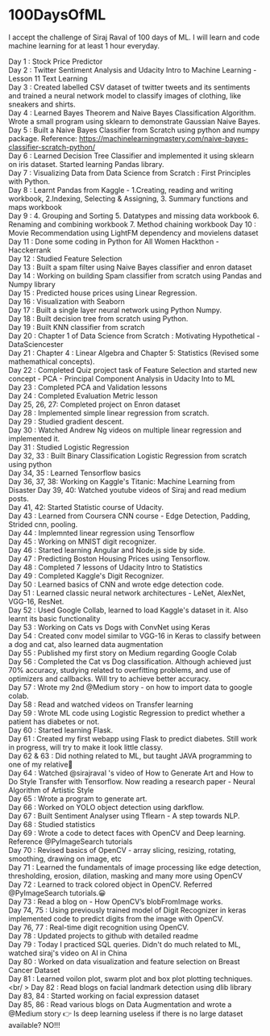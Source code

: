 # 100DaysOfML
I accept the challenge of Siraj Raval of 100 days of ML. I will learn and code machine learning for at least 1 hour everyday.

Day 1 : Stock Price Predictor <br />
Day 2 : Twitter Sentiment Analysis and Udacity Intro to Machine Learning - Lesson 11 Text Learning <br />
Day 3 : Created labelled CSV dataset of twitter tweets and its sentiments and trained a neural network model to classify images of clothing, like sneakers and shirts. <br />
Day 4 : Learned Bayes Theorem and Naive Bayes Classification Algorithm. Wrote a small program using sklearn to demonstrate Gaussian Naive Bayes. <br />
Day 5 : Built a Naive Bayes Classifier from Scratch using python and numpy package. Reference: https://machinelearningmastery.com/naive-bayes-classifier-scratch-python/ <br/>
Day 6 : Learned Decision Tree Classifier and implemented it using sklearn on iris dataset. Started learning Pandas library. <br />
Day 7 : Visualizing Data from Data Science from Scratch : First Principles with Python. <br />
Day 8 : Learnt Pandas from Kaggle - 
	1.Creating, reading and writing workbook, 
	2.Indexing, Selecting & Assigning, 
	3. Summary functions and maps workbook <br />
Day 9 : 4. Grouping and Sorting
		5. Datatypes and missing data workbook
		6. Renaming and combining workbook
		7. Method chaining workbook
Day 10 : Movie Recommendation using LightFM dependency and movielens dataset<br />
Day 11 : Done some coding in Python for All Women Hackthon - Hacckerrank<br />
Day 12 : Studied Feature Selection <br />
Day 13 : Built a spam filter using Naive Bayes classifier and enron dataset<br />
Day 14 : Working on building Spam classifier from scratch using Pandas and Numpy library<br />
Day 15 : Predicted house prices using Linear Regression.<br />
Day 16 : Visualization with Seaborn<br />
Day 17 : Built a single layer neural network using Python Numpy. <br />
Day 18 : Built decision tree from scratch using Python. <br />
Day 19 : Built KNN classifier from scratch <br />
Day 20 : Chapter 1 of Data Science from Scratch : Motivating Hypothetical - DataSciencester<br />
Day 21 : Chapter 4 : Linear Algebra and Chapter 5: Statistics (Revised some mathemathical concepts). <br />
Day 22 : Completed Quiz project task of Feature Selection and started new concept - PCA - Principal Component Analysis in Udacity Into to ML<br />
Day 23 : Completed PCA and Validation lessons  <br/>
Day 24 : Completed Evaluation Metric lesson <br/>
Day 25, 26, 27: Completed project on Enron dataset<br />
Day 28 : Implemented simple linear regression from scratch. <br/>
Day 29 : Studied gradient descent. <br />
Day 30 : Watched Andrew Ng videos on multiple linear regression and implemented it. <br />
Day 31 : Studied Logistic Regression<br/>
Day 32, 33 : Built Binary Classification Logistic Regression from scratch using python <br/>
Day 34, 35 : Learned Tensorflow basics<br />
Day 36, 37, 38: Working on Kaggle's Titanic: Machine Learning from Disaster
Day 39, 40: Watched youtube videos of Siraj and read medium posts.<br/>
Day 41, 42: Started Statistic course of Udacity.<br/>
Day 43 : Learned from Coursera CNN course - Edge Detection, Padding, Strided cnn, pooling.<br/>
Day 44 : Implemnted linear regression using Tensorflow<br/>
Day 45 : Working on MNIST digit recognizer.<br/>
Day 46 : Started learning Angular and Node.js side by side.<br/>
Day 47 : Predicting Boston Housing Prices using Tensorflow.<br/>
Day 48 : Completed 7 lessons of Udacity Intro to Statistics<br/>
Day 49 : Completed Kaggle's Digit Recognizer.<br/>
Day 50 : Learned basics of CNN and wrote edge detection code.<br/>
Day 51 : Learned classic neural network architectures - LeNet, AlexNet, VGG-16, ResNet.<br/>
Day 52 : Used Google Collab, learned to load Kaggle's dataset in it. Also learnt its basic functionality<br/>
Day 53 : Working on Cats vs Dogs with ConvNet using Keras<br/>
Day 54 : Created conv model similar to VGG-16 in Keras to classify between a dog and cat, also learned data augmentation<br/>
Day 55 : Published my first story on Medium regarding Google Colab<br/>
Day 56 : Completed the Cat vs Dog classification. Although achieved just 70% accuracy, studying related to overfitting problems, and use of optimizers and callbacks. Will try to achieve better accuracy.<br/>
Day 57 : Wrote my 2nd @Medium story - on how to import data to google colab.<br/>
Day 58 : Read and watched videos on Transfer learning<br/>
Day 59 : Wrote ML code using Logistic Regression to predict whether a patient has diabetes or not. <br/>
Day 60 : Started learning Flask.<br/>
Day 61 : Created my first webapp using Flask to predict diabetes. Still work in progress, will try to make it look little classy.<br/>
Day 62 & 63 : Did nothing related to ML, but taught JAVA programming to one of my relative🙂<br/>
Day 64 : Watched @sirajraval 's video of How to Generate Art and How to Do Style Transfer with Tensorflow. Now reading a research paper - Neural Algorithm of Artistic Style<br/>
Day 65 : Wrote a program to generate art.<br/>
Day 66 : Worked on YOLO object detection using darkflow. <br/>
Day 67 : Built Sentiment Analyser using Tflearn - A step towards NLP.<br/>
Day 68 : Studied statistics<br/>
Day 69 : Wrote a code to detect faces with OpenCV and Deep learning. Reference @PyImageSearch tutorials<br/>
Day 70 : Revised basics of OpenCV - array slicing, resizing, rotating, smoothing, drawing on image, etc<br/>
Day 71 : Learned the fundamentals of image processing like edge detection, thresholding, erosion, dilation, masking and many more using OpenCV<br/>
Day 72 : Learned to track colored object in OpenCV. Referred @PyImageSearch tutorials.😀<br/>
Day 73 : Read a blog on - How OpenCV’s blobFromImage works.<br/>
Day 74, 75 : Using previously trained model of Digit Recognizer in keras implemented code to predict digits from the image with OpenCV.<br/>
Day 76, 77 : Real-time digit recognition using OpenCV.<br/>
Day 78 : Updated projects to github with detailed readme <br/>
Day 79 : Today I practiced SQL queries. Didn't do much related to ML, watched siraj's video on AI in China<br/>
Day 80 : Worked on data visualization and feature selection on Breast Cancer Dataset<br />
Day 81 : Learned voilon plot, swarm plot and box plot plotting techniques.<br/ >
Day 82 : Read blogs on facial landmark detection using dlib library<br/>
Day 83, 84 : Started working on facial expression dataset<br/>
Day 85, 86 : Read various blogs on Data Augmentation and wrote a @Medium story 👉 Is deep learning useless if there is no large dataset available? NO!!!<br/>
